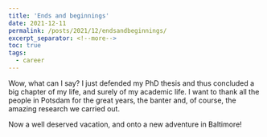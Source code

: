 ```yaml
---
title: 'Ends and beginnings'
date: 2021-12-11
permalink: /posts/2021/12/endsandbeginnings/
excerpt_separator: <!--more-->
toc: true
tags:
  - career
---
```



Wow, what can I say? I just defended my PhD thesis and thus concluded a big chapter of my life, and surely of my academic life. I want to thank all the people in Potsdam for the great years, the banter and, of course, the amazing research we carried out. 

Now a well deserved vacation, and onto a new adventure in Baltimore! 